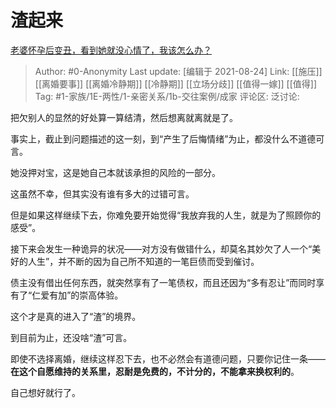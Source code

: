 # 渣起来
[老婆怀孕后变丑，看到她就没心情了，我该怎么办？](https://www.zhihu.com/question/427961642/answer/2081371302)

> Author: #0-Anonymity
> Last update: [编辑于 2021-08-24]
> Link: [[施压]] [[离婚要事]] [[离婚冷静期]] [[冷静期]] [[立场分歧]] [[值得一嫁]] [[值得]]
> Tag: #1-家族/1E-两性/1-亲密关系/1b-交往案例/成家
> 评论区:
> 泛讨论:

把欠别人的显然的好处算一算结清，然后想离就离就是了。

事实上，截止到问题描述的这一刻，到“产生了后悔情绪”为止，都没什么不道德可言。

她没押对宝，这是她自己本就该承担的风险的一部分。

这虽然不幸，但其实没有谁有多大的过错可言。

但是如果这样继续下去，你难免要开始觉得“我放弃我的人生，就是为了照顾你的感受”。

接下来会发生一种诡异的状况——对方没有做错什么，却莫名其妙欠了人一个“美好的人生”，并不断的因为自己所不知道的一笔巨债而受到催讨。

债主没有借出任何东西，就突然享有了一笔债权，而且还因为“多有忍让”而同时享有了“仁爱有加”的崇高体验。

这个才是真的进入了“渣”的境界。

到目前为止，还没啥“渣”可言。

即使不选择离婚，继续这样忍下去，也不必然会有道德问题，只要你记住一条——**在这个自愿维持的关系里，忍耐是免费的，不计分的，不能拿来换权利的**。

自己想好就行了。
